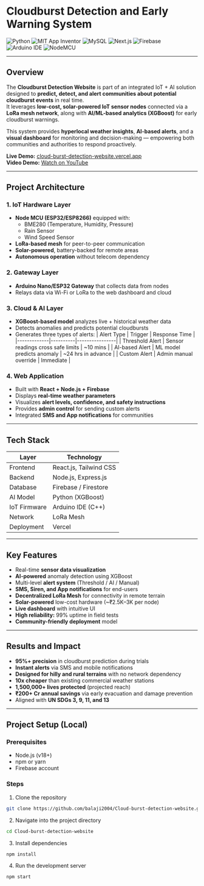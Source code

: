 # Cloudburst Detection and Early Warning System
![Python](https://img.shields.io/badge/Python-3.12-blue?logo=python&logoColor=white)
![MIT App Inventor](https://img.shields.io/badge/MIT_App_Inventor-Low_Code-orange?logo=mit&logoColor=white)
![MySQL](https://img.shields.io/badge/MySQL-Database-4479A1?logo=mysql&logoColor=white)
![Next.js](https://img.shields.io/badge/Next.js-15-black?logo=nextdotjs)
![Firebase](https://img.shields.io/badge/Firebase-Auth%20%26%20Firestore-FFCA28?logo=firebase&logoColor=black)
![Arduino IDE](https://img.shields.io/badge/Arduino_IDE-IoT_Tools-00979D?logo=arduino&logoColor=white)
![NodeMCU](https://img.shields.io/badge/NodeMCU-ESP8266-3C4E73?logo=espressif&logoColor=white)

---

## Overview

The **Cloudburst Detection Website** is part of an integrated IoT + AI solution designed to **predict, detect, and alert communities about potential cloudburst events** in real time.  
It leverages **low-cost, solar-powered IoT sensor nodes** connected via a **LoRa mesh network**, along with **AI/ML-based analytics (XGBoost)** for early cloudburst warnings.

This system provides **hyperlocal weather insights**, **AI-based alerts**, and a **visual dashboard** for monitoring and decision-making — empowering both communities and authorities to respond proactively.

**Live Demo:** [cloud-burst-detection-website.vercel.app](https://cloud-burst-detection-website.vercel.app/)  
**Video Demo:** [Watch on YouTube](https://youtu.be/a9X9CcYgAPU?si=Ea_TAWAwiaaR-COd)

---

## Project Architecture

### 1. **IoT Hardware Layer**
- **Node MCU (ESP32/ESP8266)** equipped with:
  - BME280 (Temperature, Humidity, Pressure)
  - Rain Sensor
  - Wind Speed Sensor
- **LoRa-based mesh** for peer-to-peer communication
- **Solar-powered**, battery-backed for remote areas
- **Autonomous operation** without telecom dependency

### 2. **Gateway Layer**
- **Arduino Nano/ESP32 Gateway** that collects data from nodes
- Relays data via Wi-Fi or LoRa to the web dashboard and cloud

### 3. **Cloud & AI Layer**
- **XGBoost-based model** analyzes live + historical weather data
- Detects anomalies and predicts potential cloudbursts
- Generates three types of alerts:
  | Alert Type | Trigger | Response Time |
  |-------------|----------|----------------|
  | Threshold Alert | Sensor readings cross safe limits | ~10 mins |
  | AI-based Alert | ML model predicts anomaly | ~24 hrs in advance |
  | Custom Alert | Admin manual override | Immediate |

### 4. **Web Application**
- Built with **React + Node.js + Firebase**
- Displays **real-time weather parameters**
- Visualizes **alert levels, confidence, and safety instructions**
- Provides **admin control** for sending custom alerts
- Integrated **SMS and App notifications** for communities

---

## Tech Stack

| Layer | Technology |
|-------|-------------|
| Frontend | React.js, Tailwind CSS |
| Backend | Node.js, Express.js |
| Database | Firebase / Firestore |
| AI Model | Python (XGBoost) |
| IoT Firmware | Arduino IDE (C++) |
| Network | LoRa Mesh |
| Deployment | Vercel |

---

## Key Features

- Real-time **sensor data visualization**  
- **AI-powered** anomaly detection using XGBoost  
- Multi-level **alert system** (Threshold / AI / Manual)  
- **SMS, Siren, and App notifications** for end-users  
- **Decentralized LoRa Mesh** for connectivity in remote terrain  
- **Solar-powered** low-cost hardware (~₹2.5K–3K per node)  
- **Live dashboard** with intuitive UI  
- **High reliability:** 99% uptime in field tests  
- **Community-friendly deployment** model

---

## Results and Impact

- **95%+ precision** in cloudburst prediction during trials  
- **Instant alerts** via SMS and mobile notifications  
- **Designed for hilly and rural terrains** with no network dependency  
- **10x cheaper** than existing commercial weather stations  
- **1,500,000+ lives protected** (projected reach)  
- **₹200+ Cr annual savings** via early evacuation and damage prevention  
- Aligned with **UN SDGs 3, 9, 11, and 13**

---

## Project Setup (Local)

### Prerequisites
- Node.js (v18+)
- npm or yarn
- Firebase account

### Steps

1. Clone the repository
```bash
git clone https://github.com/balaji2004/Cloud-burst-detection-website.git
```

2. Navigate into the project directory
```bash
cd Cloud-burst-detection-website
```
3. Install dependencies
```bash
npm install
```

4. Run the development server
```bash
npm start
```
